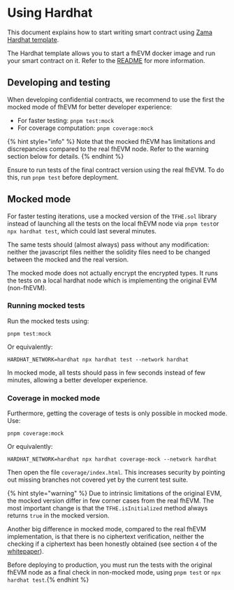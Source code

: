 # Using Hardhat
This document explains how to start writing smart contract using [Zama Hardhat template](https://github.com/zama-ai/fhevm-hardhat-template).

The Hardhat template allows you to start a fhEVM docker image and run your smart contract on it. Refer to the [README](https://github.com/zama-ai/fhevm-hardhat-template/blob/main/README.md) for more information.

## Developing and testing

When developing confidential contracts, we recommend to use the first the mocked mode of fhEVM for better developer experience:
-  For faster testing: `pnpm test:mock`   
-  For coverage computation: `pnpm coverage:mock` 

{% hint style="info" %}
Note that the mocked fhEVM has limitations and discrepancies compared to the real fhEVM node. Refer to the warning section below for details.
{% endhint %}

Ensure to run tests of the final contract version using the real fhEVM. To do this, run `pnpm test` before deployment.


## Mocked mode

For faster testing iterations, use a mocked version of the `TFHE.sol` library instead of launching all the tests on the local fhEVM node via `pnpm test`or `npx hardhat test`, which could last several minutes.

The same tests should (almost always) pass without any modification: neither the javascript files neither the solidity files need to be changed between the mocked and the real version. 

The mocked mode does not actually encrypt the encrypted types. It runs the tests on a local hardhat node which is implementing the original EVM (non-fhEVM).

### Running mocked tests
Run the mocked tests using:

```
pnpm test:mock
```

Or equivalently:

```
HARDHAT_NETWORK=hardhat npx hardhat test --network hardhat
```

In mocked mode, all tests should pass in few seconds instead of few minutes, allowing a better developer experience.

### Coverage in mocked mode
Furthermore, getting the coverage of tests is only possible in mocked mode. Use:

```
pnpm coverage:mock
```

Or equivalently:

```
HARDHAT_NETWORK=hardhat npx hardhat coverage-mock --network hardhat
```

Then open the file `coverage/index.html`. This increases security by pointing out missing branches not covered yet by the current test suite.

{% hint style="warning" %} Due to intrinsic limitations of the original EVM, the mocked version differ in few corner cases from the real fhEVM. The most important change is that the `TFHE.isInitialized` method always returns `true` in the mocked version. 

Another big difference in mocked mode, compared to the real fhEVM implementation, is that there is no ciphertext verification, neither the checking if a ciphertext has been honestly obtained (see section `4` of the [whitepaper](../../../fhevm-whitepaper.pdf)).

Before deploying to production, you must run the tests with the original fhEVM node as a final check in non-mocked mode, using `pnpm test` or `npx hardhat test`.{% endhint %}
